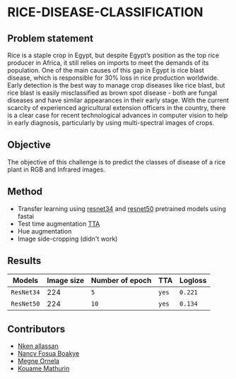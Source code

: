 # RICE-DISEASE-CLASSIFICATION

## Problem statement

Rice is a staple crop in Egypt, but despite Egypt’s position as the top rice producer in Africa, it still relies on imports
to meet the demands of its population. One of the main causes of this gap in Egypt is rice blast disease, which is
responsible for 30% loss in rice production worldwide. Early detection is the best way to manage crop diseases like rice
blast, but rice blast is easily misclassified as brown spot disease - both are fungal diseases and have similar appearances
in their early stage. With the current scarcity of experienced agricultural extension officers in the country, there is a clear
case for recent technological advances in computer vision to help in early diagnosis, particularly by using multi-spectral
images of crops.

## Objective

The objective of this challenge is to predict the classes of disease of a rice plant in RGB and Infrared images.

## Method

- Transfer learning using [resnet34](https://arxiv.org/abs/1512.03385) and [resnet50](https://arxiv.org/abs/1512.03385) pretrained models using fastai
- Test time augmentation [TTA](https://openaccess.thecvf.com/content/ICCV2021/papers/Shanmugam_Better_Aggregation_in_Test-Time_Augmentation_ICCV_2021_paper.pdf)
- Hue augmentation
- Image side-cropping (didn't work)

## Results

| Models    | Image size      | Number of epoch | TTA |  Logloss|
| ------------- | ------------- | --------    | ------ | ------- |
| `ResNet34`       | 224        | `5`   |        `yes`|  `0.221`  |
| `ResNet50`         | 224         | `10`   |    `yes`|  `0.134`  |


## Contributors
- [Nken allassan](https://github.com/matzolla/)
- [Nancy Fosua Boakye](https://github.com/nancyfosua)
- [Megne Ornela](https://github.com/MEGNEOrnela)
- [Kouame Mathurin](https://)
